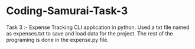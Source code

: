 # Coding-Samurai-Task-3

Task 3 :- Expense Tracking CLI application in python.
Used a txt file named as expenses.txt to save and load data for the project.
The rest of the programing is done in the expense.py file.
